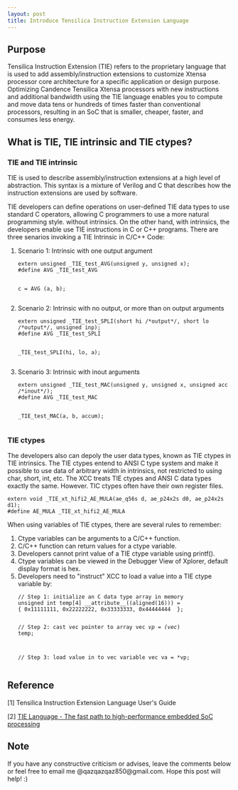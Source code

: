 ```yaml
---
layout: post
title: Introduce Tensilica Instruction Extension Language
---
```


## Purpose

Tensilica Instruction Extension (TIE) refers to the proprietary language that is used to add assembly/instruction extensions to customize Xtensa processor core architecture for a specific application or design purpose. Optimizing Candence Tensilica Xtensa processors with new instructions and additional bandwidth using the TIE language enables you to compute and move data tens or hundreds of times faster than conventional processors, resulting in an SoC that is smaller, cheaper, faster, and consumes less energy.

## What is TIE, TIE intrinsic and TIE ctypes?

### TIE and TIE intrinsic

TIE is used to describe assembly/instruction extensions at a high level of abstraction. This syntax is a mixture of Verilog and C that describes how the instruction extensions are used by software.

TIE developers can define operations on user-defined TIE data types to use standard C operators, allowing C programmers to use a more natural programming style. without intrinsics. On the other hand, with intrinsics, the developers enable use TIE instructions in C or C++ programs. There are three senarios invoking a TIE Intrinsic in C/C++ Code:

<ol>
<li> Scenario 1: Intrinsic with one output argument </li>
<div class="language-shell highlighter-rouge"><pre class="highlight"><code><span class="nv"></span><span class="nb">extern unsigned _TIE_test_AVG(unsigned y, unsigned x);
#define AVG _TIE_test_AVG

c = AVG (a, b);
</span></code></pre></div>

<li> Scenario 2: Intrinsic with no output, or more than on output arguments </li>
<div class="language-shell highlighter-rouge"><pre class="highlight"><code><span class="nv"></span><span class="nb">extern unsigned _TIE_test_SPLI(short hi /*output*/, short lo /*output*/, unsigned inp);
#define AVG _TIE_test_SPLI

_TIE_test_SPLI(hi, lo, a);
</span></code></pre></div>

<li> Scenario 3: Intrinsic with inout arguments </li>
<div class="language-shell highlighter-rouge"><pre class="highlight"><code><span class="nv"></span><span class="nb">extern unsigned _TIE_test_MAC(unsigned y, unsigned x, unsigned acc /*inout*/);
#define AVG _TIE_test_MAC

_TIE_test_MAC(a, b, accum);
</span></code></pre></div>

</ol>

### TIE ctypes

The developers also can depoly the user data types, known as TIE ctypes in TIE intrinsics. The TIE ctypes entend to ANSI C type system and make it possible to use data of arbitrary width in intrinsics, not restricted to using char, short, int, etc. The XCC treats TIE ctypes and ANSI C data types exactly the same. However. TIC ctypes often have their own register files. 

<div class="language-shell highlighter-rouge"><pre class="highlight"><code><span class="nv"></span><span class="nb">extern void _TIE_xt_hifi2_AE_MULA(ae_q56s d, ae_p24x2s d0, ae_p24x2s d1);
#define AE_MULA _TIE_xt_hifi2_AE_MULA
</span></code></pre></div>

When using variables of TIE ctypes, there are several rules to remember:

<ol>
<li> Ctype variables can be arguments to a C/C++ function. </li>
<li> C/C++ function can return values for a ctype variable. </li>
<li> Developers cannot print value of a TIE ctype variable using printf().</li>
<li> Ctype variables can be viewed in the Debugger View of Xplorer, default display format is hex. </li>
<li> Developers need to "instruct" XCC to load a value into a TIE ctype variable by: </li>

<div class="language-shell highlighter-rouge"><pre class="highlight"><code><span class="nv"></span><span class="nb">// Step 1: initialize an C data type array in memory
unsigned int temp[4] __attribute__((aligned(16))) = 
{ 0x11111111, 0x22222222, 0x33333333, 0x44444444  };

// Step 2: cast vec pointer to array
vec *vp = (vec*) temp;

// Step 3: load value in to vec variable
vec va = *vp;
</span></code></pre></div>

</ol>

## Reference

[1] Tensilica Instruction Extension Language User's Guide

[2] [TIE Language - The fast path to high-performance embedded SoC processing](https://ip.cadence.com/uploads/980/TIP_WP_TIE_FINAL-pdf)

## Note
<p>If you have any constructive criticism or advises, leave the comments below or feel free to email me @qazqazqaz850@gmail.com.
Hope this post will help! :)
</p>
